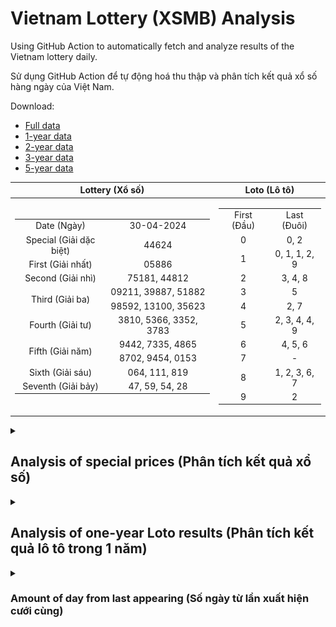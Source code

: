 # Vietnam Lottery (XSMB) Analysis

Using GitHub Action to automatically fetch and analyze results of the Vietnam lottery daily.

Sử dụng GitHub Action để tự động hoá thu thập và phân tích kết quả xổ số hàng ngày của Việt Nam.

Download:

* [Full data](https://raw.githubusercontent.com/khiemdoan/vietnam-lottery-xsmb-analysis/main/results/xsmb.csv)
* [1-year data](https://raw.githubusercontent.com/khiemdoan/vietnam-lottery-xsmb-analysis/main/results/xsmb_1_year.csv)
* [2-year data](https://raw.githubusercontent.com/khiemdoan/vietnam-lottery-xsmb-analysis/main/results/xsmb_2_year.csv)
* [3-year data](https://raw.githubusercontent.com/khiemdoan/vietnam-lottery-xsmb-analysis/main/results/xsmb_3_year.csv)
* [5-year data](https://raw.githubusercontent.com/khiemdoan/vietnam-lottery-xsmb-analysis/main/results/xsmb_5_year.csv)

| Lottery (Xổ số) | Loto (Lô tô) |
| :------------: | :----------: |
| <table><tr><td>Date (Ngày)</td><td>30-04-2024</td></tr><tr><td>Special (Giải dặc biệt)</td><td>44624</td></tr><tr><td>First (Giải nhất)</td><td>05886</td></tr><tr><td>Second (Giải nhì)</td><td>75181, 44812</td></tr><tr><td rowspan="2">Third (Giải ba)</td><td>09211, 39887, 51882</td></tr><tr><td>98592, 13100, 35623</td></tr><tr><td>Fourth (Giải tư)</td><td>3810, 5366, 3352, 3783</td></tr><tr><td rowspan="2">Fifth (Giải năm)</td><td>9442, 7335, 4865</td></tr><tr><td>8702, 9454, 0153</td></tr><tr><td>Sixth (Giải sáu)</td><td>064, 111, 819</td></tr><tr><td>Seventh (Giải bảy)</td><td>47, 59, 54, 28</td></tr></table> | <table><tr><td>First (Đầu)</td><td>Last (Đuôi)</td></tr><tr><td>0</td><td>0, 2</td></tr><tr><td>1</td><td>0, 1, 1, 2, 9</td></tr><tr><td>2</td><td>3, 4, 8</td></tr><tr><td>3</td><td>5</td></tr><tr><td>4</td><td>2, 7</td></tr><tr><td>5</td><td>2, 3, 4, 4, 9</td></tr><tr><td>6</td><td>4, 5, 6</td></tr><tr><td>7</td><td>-</td></tr><tr><td>8</td><td>1, 2, 3, 6, 7</td></tr><tr><td>9</td><td>2</td></tr></table> |

<details>
  <summary><h2>Analysis of special prices (Phân tích kết quả xổ số)</h2></summary>
  <h3>Amount of day from last appearing (Số ngày từ lần xuất hiện cuối cùng)</h3>

  ![Delta](images/special_delta.jpg)

  <h3>Top 10 amount of day from last appearing (Top 10 số lâu chưa xuất hiện)</h3>

  ![Delta top 10](images/special_delta_top_10.jpg)
</details>

<details>
  <summary><h2>Analysis of one-year Loto results (Phân tích kết quả lô tô trong 1 năm)</h2></summary>

  Max: 130. Min: 73.

  Mean: 97.74. Standard deviation: 9.94.

  <h3>Detail (Chi tiết)</h3>

  ![Detail](images/heatmap.jpg)

  <h3>Top 10</h3>

  ![Top 10](images/top-10.jpg)

  <h3>Distribution (Phân bổ)</h3>

  ![Distribution](images/distribution.jpg)
</details>

<details>
  <summary><h3>Amount of day from last appearing (Số ngày từ lần xuất hiện cưới cùng)</h2></summary>

  ![Delta](images/delta.jpg)

  <h3>Top 10 amount of day from last appearing (Top 10 số lâu chưa xuất hiện)</h3>

  ![Delta top 10](images/delta_top_10.jpg)
</details>